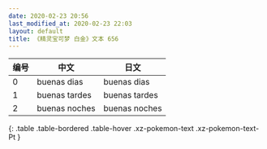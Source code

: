 ```yaml
---
date: 2020-02-23 20:56
last_modified_at: 2020-02-23 22:03
layout: default
title: 《精灵宝可梦 白金》文本 656
---
```

| 编号 | 中文 | 日文 |
| ---- | ---- | ---- |
| 0 | buenas dias | buenas dias |
| 1 | buenas tardes | buenas tardes |
| 2 | buenas noches | buenas noches |
{: .table .table-bordered .table-hover .xz-pokemon-text .xz-pokemon-text-Pt }